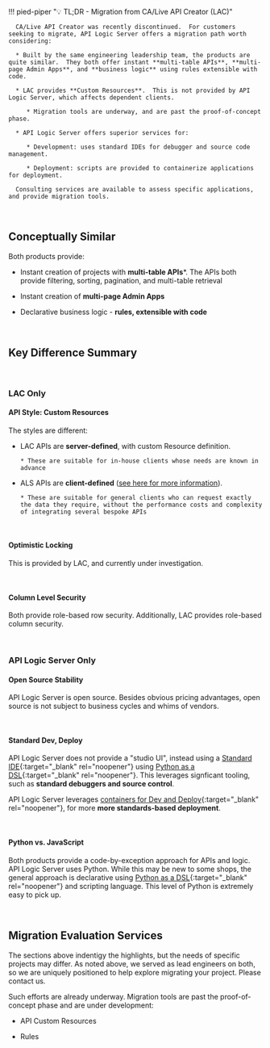 !!! pied-piper ":bulb: TL;DR - Migration from CA/Live API Creator (LAC)"

      CA/Live API Creator was recently discontinued.  For customers seeking to migrate, API Logic Server offers a migration path worth considering:

      * Built by the same engineering leadership team, the products are quite similar.  They both offer instant **multi-table APIs**, **multi-page Admin Apps**, and **business logic** using rules extensible with code.

      * LAC provides **Custom Resources**.  This is not provided by API Logic Server, which affects dependent clients.  
      
         * Migration tools are underway, and are past the proof-of-concept phase.

      * API Logic Server offers superior services for:

         * Development: uses standard IDEs for debugger and source code management.

         * Deployment: scripts are provided to containerize applications for deployment.

      Consulting services are available to assess specific applications, and provide migration tools.

&nbsp;

## Conceptually Similar

Both products provide:

* Instant creation of projects with **multi-table APIs***.  The APIs both provide filtering, sorting, pagination, and multi-table retrieval

* Instant creation of **multi-page Admin Apps**

* Declarative business logic - **rules, extensible with code**

&nbsp;

## Key Difference Summary

&nbsp;

### LAC Only

#### API Style: Custom Resources

The styles are different:

* LAC APIs are **server-defined**, with custom Resource definition.

      * These are suitable for in-house clients whose needs are known in advance

* ALS APIs are **client-defined** ([see here for more information](..API/#provider-defined-vs-consumer-defined)).  

      * These are suitable for general clients who can request exactly the data they require, without the performance costs and complexity of integrating several bespoke APIs

&nbsp;

#### Optimistic Locking

This is provided by LAC, and currently under investigation.

&nbsp;

#### Column Level Security

Both provide role-based row security.  Additionally, LAC provides role-based column security.

&nbsp;

### API Logic Server Only

#### Open Source Stability

API Logic Server is open source.  Besides obvious pricing advantages, open source is not subject to business cycles and whims of vendors.

&nbsp;

#### Standard Dev, Deploy

API Logic Server does not provide a "studio UI", instead using a [Standard IDE](../IDE-Customize){:target="_blank" rel="noopener"} using [Python as a DSL](../Tech-DSL){:target="_blank" rel="noopener"}.  This leverages signficant tooling, such as **standard debuggers and source control**.

API Logic Server leverages [containers for Dev and Deploy](../DevOps-Containers){:target="_blank" rel="noopener"}, for more **more standards-based deployment**.

&nbsp;

#### Python vs. JavaScript

Both products provide a code-by-exception approach for APIs and logic.  API Logic Server uses Python.  While this may be new to some shops, the general approach is declarative using [Python as a DSL](../Tech-DSL){:target="_blank" rel="noopener"} and scripting language.  This level of Python is extremely easy to pick up.

&nbsp;

## Migration Evaluation Services

The sections above indentigy the highlights, but the needs of specific projects may differ.  As noted above, we served as lead engineers on both, so we are uniquely positioned to help explore migrating your project.  Please contact us.

Such efforts are already underway.  Migration tools are past the proof-of-concept phase and are under development:

* API Custom Resources

* Rules

